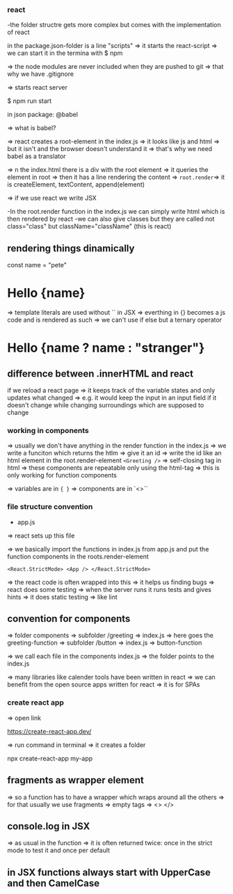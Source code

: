 ### react

-the folder structre gets more complex but comes with the implementation of react

in the package.json-folder is a line "scripts"
=> it starts the react-script
=> we can start it in the termina with
$ npm

=> the node modules are never included when they are pushed to git
=> that why we have .gitignore

=> starts react server

$ npm run start

in json package:
@babel

=> what is babel?

=> react creates a root-element in the index.js
=> it looks like js and html => but it isn't and the browser doesn't understand it
=> that's why we need babel as a translator

=> n the index.html there is a div with the root element
=> it queries the element in root
=> then it has a line rendering the content
=> `root.render`=> it is createElement, textContent, append(element)

=> if we use react we write JSX

-In the root.render function in the index.js we can simply write html which is then rendered by react
-we can also give classes but they are called not class="class" but className="className" (this is react)

## rendering things dinamically

const name = "pete"

<h1 id="greeting">Hello {name}</h1>

=> template literals are used without `` in JSX
=> everthing in {} becomes a js code and is rendered as such
=> we can't use if else but a ternary operator

<h1 id="greeting">Hello {name ? name : "stranger"}</h1>

## difference between .innerHTML and react

if we reload a react page => it keeps track of the variable states and only updates what changed
=> e.g. it would keep the input in an input field if it doesn't change while changing surroundings which are supposed to change

### working in components

=> usually we don't have anything in the render function in the index.js
=> we write a funciton which returns the htlm
=> give it an id
=> write the id like an html element in the root.render-element
`<Greeting />`
=> self-closing tag in html
=> these components are repeatable only using the html-tag
=> this is only working for function components

=> variables are in `{
}`
=> components are in `<>``

### file structure convention

- app.js

=> react sets up this file

=> we basically import the functions in index.js from app.js and put the function components in the roots.render-element

`<React.StrictMode>
<App />
</React.StrictMode>`

=> the react code is often wrapped into this
=> it helps us finding bugs
=> react does some testing
=> when the server runs it runs tests and gives hints
=> it does static testing
=> like lint

## convention for components

=> folder components
=> subfolder /greeting => index.js => here goes the greeting-function
=> subfolder /button => index.js => button-function

=> we call each file in the components index.js
=> the folder points to the index.js

=> many libraries like calender tools have been written in react
=> we can benefit from the open source apps written for react
=> it is for SPAs

### create react app

=> open link

https://create-react-app.dev/

=> run command in terminal
=> it creates a folder

npx create-react-app my-app

## fragments as wrapper element

=> so a function has to have a wrapper which wraps around all the others
=> for that usually we use fragments => empty tags => <> </>

## console.log in JSX

=> as usual in the function
=> it is often returned twice: once in the strict mode to test it and once per default

## in JSX functions always start with UpperCase and then CamelCase

